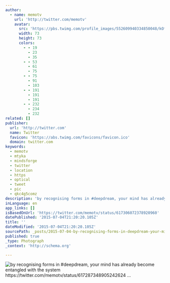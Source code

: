 ```yaml
---
author:
  - name: memotv
    url: 'http://twitter.com/memotv'
    avatar:
      src: 'https://pbs.twimg.com/profile_images/552609940334850048/kOfz2wAQ_bigger.jpeg'
      width: 73
      height: 73
      colors:
        - - 19
          - 23
          - 35
        - - 53
          - 61
          - 75
        - - 75
          - 91
          - 103
        - - 191
          - 191
          - 191
        - - 232
          - 234
          - 232
related: []
publisher:
  url: 'http://twitter.com'
  name: Twitter
  favicon: 'https://abs.twimg.com/favicons/favicon.ico'
  domain: twitter.com
keywords:
  - memotv
  - mtyka
  - mindsforge
  - twitter
  - location
  - https
  - optical
  - tweet
  - pic
  - qkc4g5comz
description: 'by recognising forms in #deepdream, your mind has already become entangled with the system https://twitter.com/memotv/status/617287348905242624 ...'
inLanguage: en
app_links: []
isBasedOnUrl: 'https://twitter.com/memotv/status/617306072378920960'
datePublished: '2015-07-04T21:20:20.105Z'
title: ''
dateModified: '2015-07-04T21:20:20.105Z'
sourcePath: _posts/2015-07-04-by-recognising-forms-in-deepdream-your-mind-has-already-be.md
published: true
_type: Photograph
_context: 'http://schema.org'

---
```

![by recognising forms in &num;deepdream&comma; your mind has already become entangled with the system https&colon;&sol;&sol;twitter&period;com&sol;memotv&sol;status&sol;617287348905242624 &period;&period;&period;](https://pbs.twimg.com/media/CJEclEjWUAAYDxS.jpg:large)